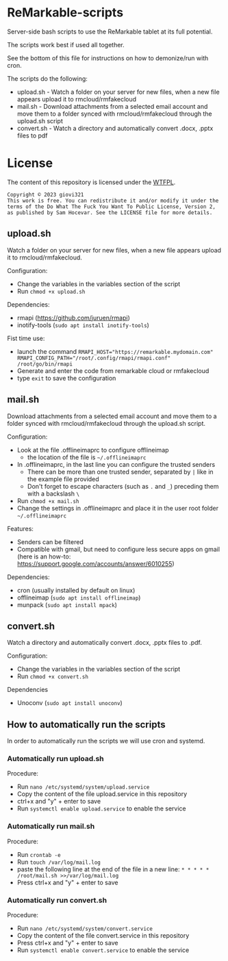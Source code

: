# ReMarkable-scripts
Server-side bash scripts to use the ReMarkable tablet at its full potential.

The scripts work best if used all together.

See the bottom of this file for instructions on how to demonize/run with cron.

The scripts do the following:
- upload.sh - Watch a folder on your server for new files, when a new file appears upload it to rmcloud/rmfakecloud
- mail.sh - Download attachments from a selected email account and move them to a folder synced with rmcloud/rmfakecloud through the upload.sh script
- convert.sh - Watch a directory and automatically convert .docx, .pptx files to pdf

# License
The content of this repository is licensed under the [WTFPL](http://www.wtfpl.net/).

```
Copyright © 2023 giovi321
This work is free. You can redistribute it and/or modify it under the
terms of the Do What The Fuck You Want To Public License, Version 2,
as published by Sam Hocevar. See the LICENSE file for more details.
```

## upload.sh
Watch a folder on your server for new files, when a new file appears upload it to rmcloud/rmfakecloud.

Configuration:
- Change the variables in the variables section of the script
- Run `chmod +x upload.sh`

Dependencies:
- rmapi (https://github.com/juruen/rmapi)
- inotify-tools (`sudo apt install inotify-tools`)

Fist time use:
- launch the command
`RMAPI_HOST="https://remarkable.mydomain.com" RMAPI_CONFIG_PATH="/root/.config/rmapi/rmapi.conf" /root/go/bin/rmapi`
- Generate and enter the code from remarkable cloud or rmfakecloud
- type `exit` to save the configuration

## mail.sh
Download attachments from a selected email account and move them to a folder synced with rmcloud/rmfakecloud through the upload.sh script.

Configuration:
- Look at the file .offlineimaprc to configure offlineimap
  - the location of the file is `~/.offlineimaprc`
- In .offlineimaprc, in the last line you can configure the trusted senders
  - There can be more than one trusted sender, separated by `|` like in the example file provided
  - Don't forget to escape characters (such as `.` and `_`) preceding them with a backslash `\`
- Run `chmod +x mail.sh`
- Change the settings in .offlineimaprc and place it in the user root folder `~/.offlineimaprc`

Features:
- Senders can be filtered
- Compatible with gmail, but need to configure less secure apps on gmail (here is an how-to: https://support.google.com/accounts/answer/6010255)

Dependencies:
- cron (usually installed by default on linux)
- offlineimap (`sudo apt install offlineimap`)
- munpack (`sudo apt install mpack`)

## convert.sh
Watch a directory and automatically convert .docx, .pptx files to .pdf.

Configuration:
- Change the variables in the variables section of the script
- Run `chmod +x convert.sh`

Dependencies
- Unoconv (`sudo apt install unoconv`)

## How to automatically run the scripts
In order to automatically run the scripts we will use cron and systemd.

### Automatically run upload.sh
Procedure:
- Run `nano /etc/systemd/system/upload.service`
- Copy the content of the file upload.service in this repository
- ctrl+x and "y" + enter to save
- Run `systemctl enable upload.service` to enable the service

### Automatically run mail.sh
Procedure:
- Run `crontab -e`
- Run `touch /var/log/mail.log`
- paste the following line at the end of the file in a new line:
`* * * * *	/root/mail.sh >>/var/log/mail.log`
- Press ctrl+x and "y" + enter to save

### Automatically run convert.sh
Procedure:
- Run `nano /etc/systemd/system/convert.service`
- Copy the content of the file convert.service in this repository
- Press ctrl+x and "y" + enter to save
- Run `systemctl enable convert.service` to enable the service
